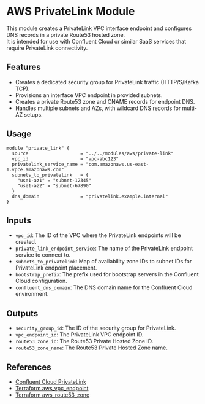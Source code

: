 # AWS PrivateLink Module

This module creates a PrivateLink VPC interface endpoint and configures DNS records in a private Route53 hosted zone.  
It is intended for use with Confluent Cloud or similar SaaS services that require PrivateLink connectivity.

## Features

- Creates a dedicated security group for PrivateLink traffic (HTTP/S/Kafka TCP).
- Provisions an interface VPC endpoint in provided subnets.
- Creates a private Route53 zone and CNAME records for endpoint DNS.
- Handles multiple subnets and AZs, with wildcard DNS records for multi-AZ setups.

## Usage

```hcl
module "private_link" {
  source                   = "../../modules/aws/private-link"
  vpc_id                   = "vpc-abc123"
  privatelink_service_name = "com.amazonaws.us-east-1.vpce.amazonaws.com"
  subnets_to_privatelink   = {
    "use1-az1" = "subnet-12345"
    "use1-az2" = "subnet-67890"
  }
  dns_domain               = "privatelink.example.internal"
}
```

## Inputs

- `vpc_id`: The ID of the VPC where the PrivateLink endpoints will be created.
- `private_link_endpoint_service`: The name of the PrivateLink endpoint service to connect to.
- `subnets_to_privatelink`: Map of availability zone IDs to subnet IDs for PrivateLink endpoint placement.
- `bootstrap_prefix`: The prefix used for bootstrap servers in the Confluent Cloud configuration.
- `confluent_dns_domain`: The DNS domain name for the Confluent Cloud environment.

## Outputs

- `security_group_id`: The ID of the security group for PrivateLink.
- `vpc_endpoint_id`: The PrivateLink VPC endpoint ID.
- `route53_zone_id`: The Route53 Private Hosted Zone ID.
- `route53_zone_name`: The Route53 Private Hosted Zone name.

## References

- [Confluent Cloud PrivateLink](https://docs.confluent.io/cloud/current/networking/private-links/index.html)
- [Terraform aws_vpc_endpoint](https://registry.terraform.io/providers/hashicorp/aws/latest/docs/resources/vpc_endpoint)
- [Terraform aws_route53_zone](https://registry.terraform.io/providers/hashicorp/aws/latest/docs/resources/route53_zone)
